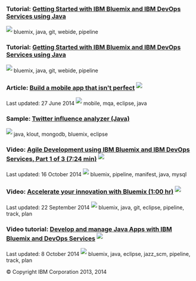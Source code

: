 ### Tutorial: [Getting Started with IBM Bluemix and IBM DevOps Services using Java](/tutorials/jazzeditorjava)
<img src="../all/images/tag.png"  align="bottom" style="display: inline; margin: 0px; border-style: none; margin-bottom: 5px;"> bluemix, java, git, webide, pipeline

### Tutorial: [Getting Started with IBM Bluemix and IBM DevOps Services using Java](/tutorials/jazzeditorjava)
<img src="../all/images/tag.png"  align="bottom" style="display: inline; margin: 0px; border-style: none; margin-bottom: 5px;"> bluemix, java, git, webide, pipeline

### Article: [Build a mobile app that isn't perfect](http://www.ibm.com/developerworks/library/mo-build-imperfect-mobile-app/)  <img src="../all/images/sout.gif"  align="bottom" style="display: inline; margin: 0px; border-style: none; margin-bottom: 5px;">
Last updated: 27 June 2014 <img src="../all/images/tag.png"  align="bottom" style="display: inline; margin: 0px; border-style: none; margin-bottom: 5px;"> mobile, mqa, eclipse, java

### Sample: [Twitter influence analyzer (Java)](https://hub.jazz.net/project/jstart/Twitter%20Influencer%20Analyzer%20%28Java%29/overview)
<img src="../all/images/tag.png"  align="bottom" style="display: inline; margin: 0px; border-style: none; margin-bottom: 5px;"> java, klout, mongodb, bluemix, eclipse

### Video: [Agile Development using IBM Bluemix and IBM DevOps Services, Part 1 of 3 (7:24 min)](https://www.youtube.com/watch?v=gqLfn3VPBfU&list=UUj3E8xDetYNUAiqtAcCZTaw)  <img src="../all/images/sout.gif"  align="bottom" style="display: inline; margin: 0px; border-style: none; margin-bottom: 5px;">
Last updated: 16 October 2014 <img src="../all/images/tag.png"  align="bottom" style="display: inline; margin: 0px; border-style: none; margin-bottom: 5px;"> bluemix, pipeline, manifest, java, mysql

### Video: [Accelerate your innovation with Bluemix (1:00 hr)](https://www.youtube.com/watch?v=fL7Fvo9FeKM)  <img src="../all/images/sout.gif"  align="bottom" style="display: inline; margin: 0px; border-style: none; margin-bottom: 5px;">
Last updated: 22 September 2014 <img src="../all/images/tag.png"  align="bottom" style="display: inline; margin: 0px; border-style: none; margin-bottom: 5px;"> bluemix, java, git, eclipse, pipeline, track, plan

### Video tutorial: [Develop and manage Java Apps with IBM Bluemix and DevOps Services](http://www.ibm.com/developerworks/library/d-bluemix-javadevops/index.html)  <img src="../all/images/sout.gif"  align="bottom" style="display: inline; margin: 0px; border-style: none; margin-bottom: 5px;">
Last updated: 8 October 2014 <img src="../all/images/tag.png"  align="bottom" style="display: inline; margin: 0px; border-style: none; margin-bottom: 5px;"> bluemix, java, eclipse, jazz_scm, pipeline, track, plan

&copy; Copyright IBM Corporation 2013, 2014
